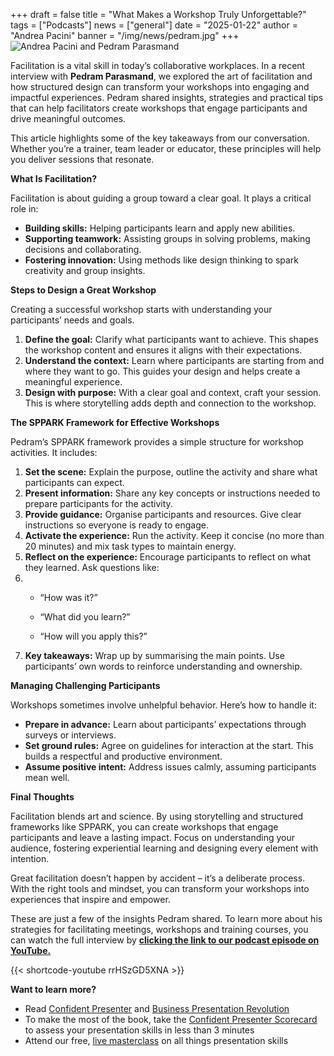 +++
draft = false
title = "What Makes a Workshop Truly Unforgettable?"
tags = ["Podcasts"]
news = ["general"]
date = "2025-01-22"
author = "Andrea Pacini"
banner = "/img/news/pedram.jpg"
+++
![Andrea Pacini and Pedram Parasmand](/img/news/pedram.jpg "AP and PP")

Facilitation is a vital skill in today’s collaborative workplaces. In a recent interview with **Pedram Parasmand**, we explored the art of facilitation and how structured design can transform your workshops into engaging and impactful experiences. Pedram shared insights, strategies and practical tips that can help facilitators create workshops that engage participants and drive meaningful outcomes.

This article highlights some of the key takeaways from our conversation. Whether you’re a trainer, team leader or educator, these principles will help you deliver sessions that resonate.

**What Is Facilitation?**

Facilitation is about guiding a group toward a clear goal. It plays a critical role in:

* **Building skills:** Helping participants learn and apply new abilities.
* **Supporting teamwork:** Assisting groups in solving problems, making decisions and collaborating.
* **Fostering innovation:** Using methods like design thinking to spark creativity and group insights.

**Steps to Design a Great Workshop**

Creating a successful workshop starts with understanding your participants’ needs and goals.

1. **Define the goal:** Clarify what participants want to achieve. This shapes the workshop content and ensures it aligns with their expectations.
2. **Understand the context:** Learn where participants are starting from and where they want to go. This guides your design and helps create a meaningful experience.
3. **Design with purpose:** With a clear goal and context, craft your session. This is where storytelling adds depth and connection to the workshop.

**The SPPARK Framework for Effective Workshops**

Pedram’s SPPARK framework provides a simple structure for workshop activities. It includes:

1. **Set the scene:** Explain the purpose, outline the activity and share what participants can expect.
2. **Present information:** Share any key concepts or instructions needed to prepare participants for the activity.
3. **Provide guidance:** Organise participants and resources. Give clear instructions so everyone is ready to engage.
4. **Activate the experience:** Run the activity. Keep it concise (no more than 20 minutes) and mix task types to maintain energy.
5. **Reflect on the experience:** Encourage participants to reflect on what they learned. Ask questions like:
6. * “How was it?”

   * “What did you learn?”

   * “How will you apply this?”
7. **Key takeaways:** Wrap up by summarising the main points. Use participants’ own words to reinforce understanding and ownership.

**Managing Challenging Participants**

Workshops sometimes involve unhelpful behavior. Here’s how to handle it:

* **Prepare in advance:** Learn about participants’ expectations through surveys or interviews.
* **Set ground rules:** Agree on guidelines for interaction at the start. This builds a respectful and productive environment.
* **Assume positive intent:** Address issues calmly, assuming participants mean well. 

**Final Thoughts**

Facilitation blends art and science. By using storytelling and structured frameworks like SPPARK, you can create workshops that engage participants and leave a lasting impact. Focus on understanding your audience, fostering experiential learning and designing every element with intention.

Great facilitation doesn’t happen by accident – it’s a deliberate process. With the right tools and mindset, you can transform your workshops into experiences that inspire and empower.

These are just a few of the insights Pedram shared. To learn more about his strategies for facilitating meetings, workshops and training courses, you can watch the full interview by **[clicking the link to our podcast episode on YouTube.](https://youtu.be/rrHSzGD5XNA)**

{{< shortcode-youtube rrHSzGD5XNA >}}

**Want to learn more?** 

* Read [Confident Presenter](<>) and [Business Presentation Revolution ](<>)
* To make the most of the book, take the [Confident Presenter Scorecard](<>) to assess your presentation skills in less than 3 minutes
* Attend our free, [live masterclass](<>) on all things presentation skills
